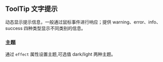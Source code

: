 <div class="demo-header">
<p class="overviewicon">
  <span class="wapi-tips-tip"/>
</p>

## ToolTip 文字提示

<nova-uxlink widget-name="Tip"></nova-uxlink>

动态显示提示信息，一般通过鼠标事件进行响应；提供 warning、error、info、success 四种类型显示不同类别的信息。
</div>

### 主题

通过 `effect` 属性设置主题,可选值 dark/light 两种主题。

<nova-demo-view link="tooltip/tooltip-theme"></nova-demo-view>

<br>
